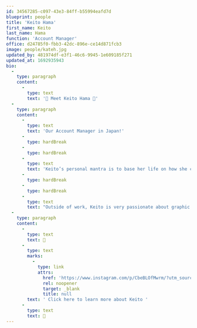 ```yaml
---
id: 34567285-c097-43e3-84ff-b55994eafd7d
blueprint: people
title: 'Keito Hama'
first_name: Keito
last_name: Hama
function: 'Account Manager'
office: d24785f0-fbb3-42dc-896e-ce14d871fcb3
image: people/kateh.jpg
updated_by: 481974df-e3f1-46c6-9945-1e609185f271
updated_at: 1692935943
bio:
  -
    type: paragraph
    content:
      -
        type: text
        text: '🌟 Meet Keito Hama 🌟'
  -
    type: paragraph
    content:
      -
        type: text
        text: 'Our Account Manager in Japan!'
      -
        type: hardBreak
      -
        type: hardBreak
      -
        type: text
        text: 'Keito’s personal mantra is to base her life on how she chooses to live it each day. She is a big believer that the decisions and choices she makes every day can determine how she lives her best life.'
      -
        type: hardBreak
      -
        type: hardBreak
      -
        type: text
        text: "Outside of work, Keito is very passionate about graphic design. She draws for friends' weddings and even creates materials for restaurants and stores!"
  -
    type: paragraph
    content:
      -
        type: text
        text: 🌟
      -
        type: text
        marks:
          -
            type: link
            attrs:
              href: 'https://www.instagram.com/p/CbeBLOfMwrm/?utm_source=ig_web_copy_link&igshid=MzRlODBiNWFlZA=='
              rel: noopener
              target: _blank
              title: null
        text: ' Click here to learn more about Keito '
      -
        type: text
        text: 🌟
---
```

